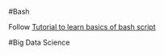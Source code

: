 #Bash

Follow [Tutorial to learn basics of bash script](http://sureshannapureddy.github.io/bash-basic-scripts.html)


#Big Data Science
